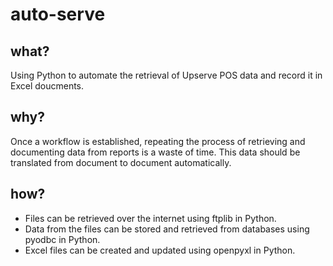 # auto-serve
## what?
Using Python to automate the retrieval of Upserve POS data and record it in Excel doucments.

## why?
Once a workflow is established, repeating the process of retrieving and documenting data from reports is a waste of time. This data should be translated from document to document automatically.

## how?
* Files can be retrieved over the internet using ftplib in Python.
* Data from the files can be stored and retrieved from databases using pyodbc in Python.
* Excel files can be created and updated using openpyxl in Python.
